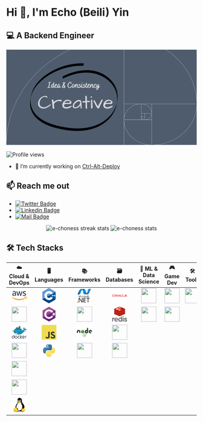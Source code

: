 # Hi 👋, I'm Echo (Beili) Yin

## :computer: A Backend Engineer

[![Banner](assets/images/banner.png)](https://e-choness.github.io/portfolio-site/)

![Profile views](https://komarev.com/ghpvc/?username=e-choness&label=Profile%20views&color=0e75b6&style=flat)

- 🔭 I’m currently working on [Ctrl-Alt-Deploy](https://e-choness.github.io/ctrl-alt-deploy/blog/)

## :mailbox: Reach me out

- [![Twitter Badge](https://img.shields.io/badge/-@_echo_yin_-1ca0f1?style=flat&labelColor=1ca0f1&logo=twitter&logoColor=white&link=https://twitter.com/_echo_yin)](https://twitter.com/_echo_yin)
- [![Linkedin Badge](https://img.shields.io/badge/-EchoYin-0e76a8?style=flat&labelColor=0e76a8&logo=linkedin&logoColor=white)](https://www.linkedin.com/in/echoyin0451/)
- [![Mail Badge](https://img.shields.io/badge/-SendMeEmail-c0392b?style=flat&labelColor=c0392b&logo=gmail&logoColor=white)](mailto:eyinoverthinking@gamil.com)

<div align="center">
  <img src="https://github-readme-streak-stats.herokuapp.com/?user=e-choness&theme=dark" alt="e-choness streak stats" />
  <img src="https://github-readme-stats.vercel.app/api?username=e-choness&show_icons=true&locale=en&theme=dark" alt="e-choness stats" />
</div>

## 🛠️ Tech Stacks
|                                                                                   ☁️ Cloud & DevOps                                                                                    |                                                                                           🖥️ Languages                                                                                           |                                                                                        📚 Frameworks                                                                                        |                                                                       🗃️ Databases                                                                       |                                                       🤖 ML & Data Science                                                        |                                                                                             🎮 Game Dev                                                                                             |                                                          🛠️ Tools                                                          |
| :------------------------------------------------------------------------------------------------------------------------------------------------------------------------------------: | :----------------------------------------------------------------------------------------------------------------------------------------------------------------------------------------------: | :-----------------------------------------------------------------------------------------------------------------------------------------------------------------------------------------: | :------------------------------------------------------------------------------------------------------------------------------------------------------: | :-------------------------------------------------------------------------------------------------------------------------------: | :-------------------------------------------------------------------------------------------------------------------------------------------------------------------------------------------------: | :------------------------------------------------------------------------------------------------------------------------: |
| [<img src="https://raw.githubusercontent.com/devicons/devicon/master/icons/amazonwebservices/amazonwebservices-original-wordmark.svg" width="40" height="40">](https://aws.amazon.com) |              [<img src="https://raw.githubusercontent.com/devicons/devicon/master/icons/cplusplus/cplusplus-original.svg" width="40" height="40">](https://www.w3schools.com/cpp/)               |          [<img src="https://raw.githubusercontent.com/devicons/devicon/master/icons/dot-net/dot-net-original-wordmark.svg" width="40" height="40">](https://dotnet.microsoft.com/)          | [<img src="https://raw.githubusercontent.com/devicons/devicon/master/icons/oracle/oracle-original.svg" width="40" height="40">](https://www.oracle.com/) |       [<img src="https://www.vectorlogo.zone/logos/pytorch/pytorch-icon.svg" width="40" height="40">](https://pytorch.org/)       |                                         [<img src="https://www.vectorlogo.zone/logos/unity3d/unity3d-icon.svg" width="40" height="40">](https://unity.com/)                                         | [<img src="https://www.vectorlogo.zone/logos/getpostman/getpostman-icon.svg" width="40" height="40">](https://postman.com) |
|                  [<img src="https://www.vectorlogo.zone/logos/microsoft_azure/microsoft_azure-icon.svg" width="40" height="40">](https://azure.microsoft.com/en-in/)                   |                  [<img src="https://raw.githubusercontent.com/devicons/devicon/master/icons/csharp/csharp-original.svg" width="40" height="40">](https://www.w3schools.com/cs/)                  |                                 [<img src="https://en.wikipedia.org/wiki/File:Flask_logo.svg" width="40" height="40">](https://flask.palletsprojects.com/)                                  | [<img src="https://raw.githubusercontent.com/devicons/devicon/master/icons/redis/redis-original-wordmark.svg" width="40" height="40">](https://redis.io) | [<img src="https://www.vectorlogo.zone/logos/tensorflow/tensorflow-icon.svg" width="40" height="40">](https://www.tensorflow.org) | [<img src="https://raw.githubusercontent.com/kenangundogan/fontisto/036b7eca71aab1bef8e6a0518f7329f13ed62f6b/icons/svg/brand/unreal-engine.svg" width="40" height="40">](https://unrealengine.com/) |                                                                                                                            |
|           [<img src="https://raw.githubusercontent.com/devicons/devicon/master/icons/docker/docker-original-wordmark.svg" width="40" height="40">](https://www.docker.com/)            | [<img src="https://raw.githubusercontent.com/devicons/devicon/master/icons/javascript/javascript-original.svg" width="40" height="40">](https://developer.mozilla.org/en-US/docs/Web/JavaScript) |                [<img src="https://raw.githubusercontent.com/devicons/devicon/master/icons/nodejs/nodejs-original-wordmark.svg" width="40" height="40">](https://nodejs.org)                 |                  [<img src="https://www.vectorlogo.zone/logos/sqlite/sqlite-icon.svg" width="40" height="40">](https://www.sqlite.org/)                  |                                                                                                                                   |                                                                                                                                                                                                     |                                                                                                                            |
|                                [<img src="https://www.vectorlogo.zone/logos/jenkins/jenkins-icon.svg" width="40" height="40">](https://www.jenkins.io)                                 |                     [<img src="https://raw.githubusercontent.com/devicons/devicon/master/icons/python/python-original.svg" width="40" height="40">](https://www.python.org)                      | [<img src="https://raw.githubusercontent.com/detain/svg-logos/780f25886640cef088af994181646db2f6b1a3f8/svg/xamarin.svg" width="40" height="40">](https://dotnet.microsoft.com/apps/xamarin) |             [<img src="https://www.vectorlogo.zone/logos/firebase/firebase-icon.svg" width="40" height="40">](https://firebase.google.com/)              |                                                                                                                                   |                                                                                                                                                                                                     |                                                                                                                            |
|                                 [<img src="https://www.vectorlogo.zone/logos/git-scm/git-scm-icon.svg" width="40" height="40">](https://git-scm.com/)                                  |                                                                                                                                                                                                  |                                                                                                                                                                                             |                                                                                                                                                          |                                                                                                                                   |                                                                                                                                                                                                     |                                                                                                                            |
|                                  [<img src="https://www.vectorlogo.zone/logos/grafana/grafana-icon.svg" width="40" height="40">](https://grafana.com)                                  |                                                                                                                                                                                                  |                                                                                                                                                                                             |                                                                                                                                                          |                                                                                                                                   |                                                                                                                                                                                                     |                                                                                                                            |
|                 [<img src="https://raw.githubusercontent.com/devicons/devicon/master/icons/linux/linux-original.svg" width="40" height="40">](https://www.linux.org/)                  |                                                                                                                                                                                                  |                                                                                                                                                                                             |                                                                                                                                                          |                                                                                                                                   |                                                                                                                                                                                                     |                                                                                                                            |
